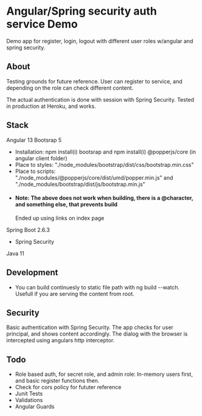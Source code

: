 # Angular/Spring security auth service Demo
Demo app for register, login, logout with different user roles w/angular and spring security.

## About

Testing grounds for future reference. User can register to service, and depending on the role can check different content. 

The actual authentication is done with session with Spring Security. Tested in production at Heroku, and works. 

## Stack
Angular 13
Bootsrap 5
- Installation: npm install(i) bootsrap and npm install(i) @popperjs/core (in angular client folder)
- Place to styles: "./node_modules/bootstrap/dist/css/bootstrap.min.css"
- Place to scripts: "./node_modules/@popperjs/core/dist/umd/popper.min.js" and "./node_modules/bootstrap/dist/js/bootstrap.min.js"
- #### Note: The above does not work when building, there is a @character, and something else, that prevents build
    Ended up using links on index page
    
Spring Boot 2.6.3
 - Spring Security

Java 11

## Development
- You can build continuesly to static file path with ng build --watch. Usefull if you are serving the content from root.

## Security
Basic authentication with Spring Security. The app checks for user principal, and shows content accordingly. The dialog with the browser is intercepted using angulars http interceptor.

## Todo
- Role based auth, for secret role, and admin role: In-memory users first, and basic register functions then.
- Check for cors policy for fututer reference
- Junit Tests
- Validations
- Angular Guards
